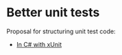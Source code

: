 # Better unit tests

Proposal for structuring unit test code:
  - [In C# with xUnit](https://github.com/es-repo/better-unit-tests/tree/main/InCSharpWithXUnit)
